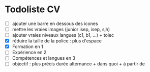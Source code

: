 # Todoliste CV

- [ ] ajouter une barre en dessous des icones
- [ ] mettre les vraies images (junior isep, isep, sjh)
- [ ] ajouter vraies niveaux langues (c1, b1, ...) + toiec
- [x] réduire la taille de la police : plus d'espace 
- [x] Formation en 1
- [ ] Expérience en 2
- [ ] Compétences et langues en 3
- [ ] objectif : plus précis durée alternance + dans quoi + à partir de 
